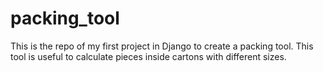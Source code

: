 # packing_tool
This is the repo of my first project in Django to create a packing tool. This tool is useful to calculate pieces inside cartons with different sizes.
